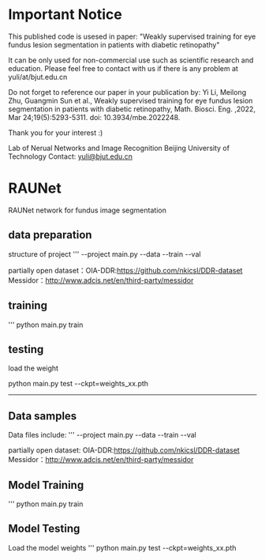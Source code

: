 # Important Notice
This published code is usesed in paper: "Weakly supervised training for eye fundus lesion segmentation in patients with diabetic retinopathy"

It can be only used for non-commercial use such as scientific research and education. Please feel free to contact with us if there is any problem at yuli/at/bjut.edu.cn

Do not forget to reference our paper in your publication by:
Yi Li, Meilong Zhu, Guangmin Sun et al., Weakly supervised training for eye fundus lesion segmentation in patients with diabetic retinopathy, Math. Biosci. Eng.
,2022, Mar 24;19(5):5293-5311. doi: 10.3934/mbe.2022248.

Thank you for your interest :)

Lab of Nerual Networks and Image Recognition
Beijing University of Technology
Contact: yuli@bjut.edu.cn

# RAUNet 
RAUNet network for fundus image segmentation
## data preparation
structure of project
'''
  --project
  	main.py
  	 --data
   		--train
   		--val

partially open dataset：OIA-DDR:https://github.com/nkicsl/DDR-dataset
                                       Messidor：http://www.adcis.net/en/third-party/messidor

## training
'''
python main.py train



## testing
load the weight

python main.py test --ckpt=weights_xx.pth


----

## Data samples
Data files include:
'''
  --project
  	main.py
  	 --data
   		--train
   		--val
      
partially open dataset: OIA-DDR:https://github.com/nkicsl/DDR-dataset
                          Messidor：http://www.adcis.net/en/third-party/messidor

## Model Training
'''
python main.py train


## Model Testing
Load the model weights
'''
python main.py test --ckpt=weights_xx.pth


